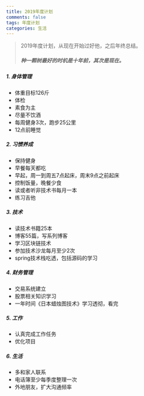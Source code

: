 ```yaml
---
title: 2019年度计划
comments: false
tags: 年度计划
categories: 生活
---
```



> 2019年度计划，从现在开始过好他，之后年终总结。
>
> #####  种一颗树最好的时机是十年前，其次是现在。

##### 1. 身体管理
- 体重目标126斤
- 体检
- 素食为主
- 尽量不饮酒
- 每周健身3次，跑步25公里
- 12点前睡觉

##### 2. 习惯养成
- 保持健身
- 早餐每天都吃
- 早起，周一到周五7点起床，周末9点之前起床
- 控制饭量，晚餐少食
- 读或者听非技术书每月一本
- 练习吉他

##### 3. 技术
- 读技术书籍25本
- 博客55篇，写系列博客
- 学习区块链技术
- 参加技术沙龙每月至少2次
- spring技术栈吃透，包括源码的学习

##### 4. 财务管理
- 交易系统建立
- 股票相关知识学习
- 一年时间《日本蜡烛图技术》学习透彻，看完

##### 5. 工作
- 认真完成工作任务
- 优化项目

##### 6. 生活
- 多和家人联系
- 电话簿至少每季度整理一次
- 外地朋友，扩大沟通频率